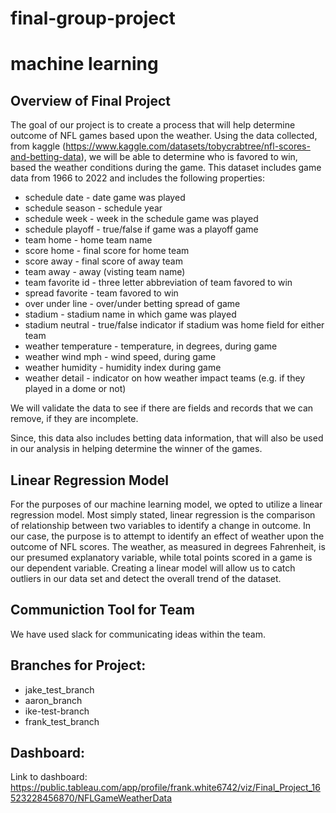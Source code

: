 # final-group-project
# machine learning


## Overview of Final Project
The goal of our project is to create a process that will help determine outcome of NFL games based upon the weather. 
Using the data collected, from kaggle (https://www.kaggle.com/datasets/tobycrabtree/nfl-scores-and-betting-data),  we will be able to determine who is favored to win, based the weather conditions during the game.
This dataset includes game data from 1966 to 2022 and includes the following properties:
* schedule date - date game was played
* schedule season - schedule year
* schedule week - week in the schedule game was played
* schedule playoff - true/false if game was a playoff game
* team home - home team name
* score home - final score for home team
* score away - final score of away team
* team away - away (visting team name)
* team favorite id - three letter abbreviation of team favored to win
* spread favorite - team favored to win
* over under line - over/under betting spread of game
* stadium - stadium name in which game was played
* stadium neutral - true/false indicator if stadium was home field for either team
* weather temperature - temperature, in degrees, during game
* weather wind mph - wind speed, during game
* weather humidity - humidity index during game
* weather detail - indicator on how weather impact teams (e.g. if they played in a dome or not)

We will validate the data to see if there are fields and records that we can remove, if they are incomplete. 

Since, this data also includes betting data information, that will also be used in our analysis in helping determine the winner of the games.

## Linear Regression Model
For the purposes of our machine learning model, we opted to utilize a linear regression model. Most simply stated, linear regression is the comparison of relationship between two variables to identify a change in outcome. In our case, the purpose is to attempt to identify an effect of weather upon the outcome of NFL scores. The weather, as measured in degrees Fahrenheit, is our presumed explanatory variable, while total points scored in a game is our dependent variable. Creating a linear model will allow us to catch outliers in our data set and detect the overall trend of the dataset. 


## Communiction Tool for Team
We have used slack for communicating ideas within the team.

## Branches for Project:
* jake_test_branch
* aaron_branch
* ike-test-branch
* frank_test_branch

## Dashboard: 
Link to dashboard: https://public.tableau.com/app/profile/frank.white6742/viz/Final_Project_16523228456870/NFLGameWeatherData
